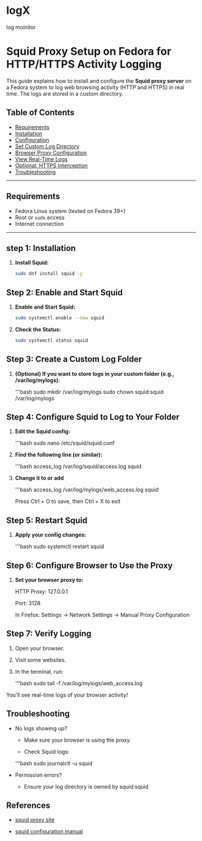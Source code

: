 # logX
log moinitor

# Squid Proxy Setup on Fedora for HTTP/HTTPS Activity Logging

This guide explains how to install and configure the **Squid proxy server** on a Fedora system to log web browsing activity (HTTP and HTTPS) in real time. The logs are stored in a custom directory.

## Table of Contents

- [Requirements](#requirements)
- [Installation](#installation)
- [Configuration](#configuration)
- [Set Custom Log Directory](#set-custom-log-directory)
- [Browser Proxy Configuration](#browser-proxy-configuration)
- [View Real-Time Logs](#view-real-time-logs)
- [Optional: HTTPS Interception](#optional-https-interception)
- [Troubleshooting](#troubleshooting)

---

## Requirements

- Fedora Linux system (tested on Fedora 39+)
- Root or `sudo` access
- Internet connection

---

## step 1: Installation

1. **Install Squid:**

   ```bash
   sudo dnf install squid -y

## Step 2: Enable and Start Squid


1. **Enable and Start Squid:** 

    ```bash
    sudo systemctl enable --now squid

2. **Check the Status:** 

    ```bash
    sudo systemctl status squid

## Step 3: Create a Custom Log Folder

1. **(Optional) If you want to store logs in your custom folder (e.g., /var/log/mylogs):**

    '''bash
    sudo mkdir /var/log/mylogs
    sudo chown squid:squid /var/log/mylogs

## Step 4: Configure Squid to Log to Your Folder

1. **Edit the Squid config:**

    '''bash 
    sudo nano /etc/squid/squid.conf

2. **Find the following line (or similar):**

    '''bash
    access_log /var/log/squid/access.log squid

3. **Change it to or add**

    '''bash
    access_log /var/log/mylogs/web_access.log squid

   Press Ctrl + O to save, then Ctrl + X to exit
    
##  Step 5: Restart Squid
1. **Apply your config changes:**

    '''bash
    sudo systemctl restart squid


## Step 6: Configure Browser to Use the Proxy
1. **Set your browser proxy to:**

    HTTP Proxy: 127.0.0.1

    Port: 3128

    In Firefox: Settings → Network Settings → Manual Proxy Configuration

## Step 7: Verify Logging
1. Open your browser.
2. Visit some websites.
3. In the terminal, run:

    '''bash 
    sudo tail -f /var/log/mylogs/web_access.log
    
You'll see real-time logs of your browser activity!

## Troubleshooting
- No logs showing up?

    - Make sure your browser is using the proxy.

    - Check Squid logs:

    '''bash
     sudo journalctl -u squid

- Permission errors?

    - Ensure your log directory is owned by squid:squid

## References
 - [squid proxy site](http://www.squid-cache.org/)

 - [squid configuration manual ](http://www.squid-cache.org/Doc/config/)



    

